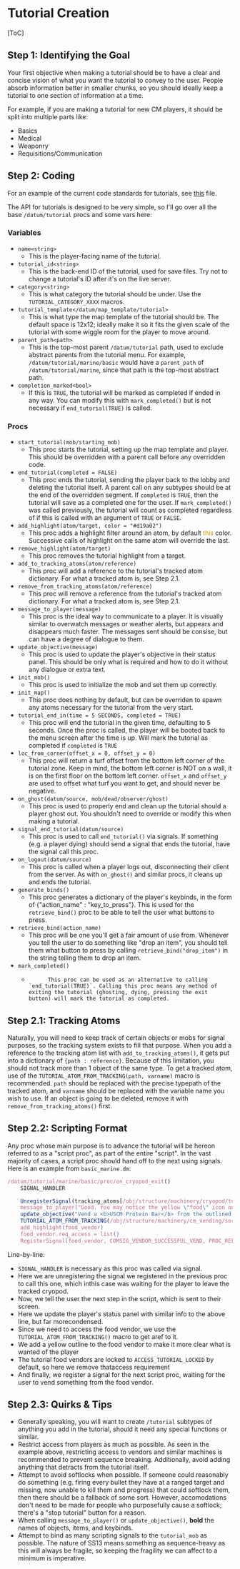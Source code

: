 # Tutorial Creation

[ToC]

## Step 1: Identifying the Goal

Your first objective when making a tutorial should be to have a clear and concise vision of what you want the tutorial to convey to the user. People absorb information better in smaller chunks, so you should ideally keep a tutorial to one section of information at a time.

For example, if you are making a tutorial for new CM players, it should be split into multiple parts like:

-   Basics
-   Medical
-   Weaponry
-   Requisitions/Communication

## Step 2: Coding

For an example of the current code standards for tutorials, see [this](https://github.com/cmss13-devs/cmss13/pull/4442/files#diff-843b2f84360b9b932dfc960027992f2b5117667962bfa8da14f9a35f0179a926) file.

The API for tutorials is designed to be very simple, so I'll go over all the base `/datum/tutorial` procs and some vars here:

### Variables

-   `name<string>`
    -   This is the player-facing name of the tutorial.
-   `tutorial_id<string>`
    -   This is the back-end ID of the tutorial, used for save files. Try not to change a tutorial's ID after it's on the live server.
-   `category<string>`
    -   This is what category the tutorial should be under. Use the `TUTORIAL_CATEGORY_XXXX` macros.
-   `tutorial_template</datum/map_template/tutorial>`
    -   This is what type the map template of the tutorial should be. The default space is 12x12; ideally make it so it fits the given scale of the tutorial with some wiggle room for the player to move around.
-   `parent_path<path>`
    -   This is the top-most parent `/datum/tutorial` path, used to exclude abstract parents from the tutorial menu. For example, `/datum/tutorial/marine/basic` would have a `parent_path` of `/datum/tutorial/marine`, since that path is the top-most abstract path.
-   `completion_marked<bool>`
    -   If this is `TRUE`, the tutorial will be marked as completed if ended in any way. You can modify this with `mark_completed()` but is not necessary if `end_tutorial(TRUE)` is called.

### Procs

-   `start_tutorial(mob/starting_mob)`
    -   This proc starts the tutorial, setting up the map template and player. This should be overridden with a parent call before any overridden code.
-   `end_tutorial(completed = FALSE)`
    -   This proc ends the tutorial, sending the player back to the lobby and deleting the tutorial itself. A parent call on any subtypes should be at the end of the overridden segment. If `completed` is `TRUE`, then the tutorial will save as a completed one for the user. If `mark_completed()` was called previously, the tutorial will count as completed regardless of if this is called with an argument of `TRUE` or `FALSE`.
-   `add_highlight(atom/target, color = "#d19a02")`
    -   This proc adds a highlight filter around an atom, by default <span style="color:#d19a02">this</span> color. Successive calls of highlight on the same atom will override the last.
-   `remove_highlight(atom/target)`
    -   This proc removes the tutorial highlight from a target.
-   `add_to_tracking_atoms(atom/reference)`
    -   This proc will add a reference to the tutorial's tracked atom dictionary. For what a tracked atom is, see Step 2.1.
-   `remove_from_tracking_atoms(atom/reference)`
    -   This proc will remove a reference from the tutorial's tracked atom dictionary. For what a tracked atom is, see Step 2.1.
-   `message_to_player(message)`
    -   This proc is the ideal way to communicate to a player. It is visually similar to overwatch messages or weather alerts, but appears and disappears much faster. The messages sent should be consise, but can have a degree of dialogue to them.
-   `update_objective(message)`
    -   This proc is used to update the player's objective in their status panel. This should be only what is required and how to do it without any dialogue or extra text.
-   `init_mob()`
    -   This proc is used to initialize the mob and set them up correctly.
-   `init_map()`
    -   This proc does nothing by default, but can be overriden to spawn any atoms necessary for the tutorial from the very start.
-   `tutorial_end_in(time = 5 SECONDS, completed = TRUE)`
    -   This proc will end the tutorial in the given time, defaulting to 5 seconds. Once the proc is called, the player will be booted back to the menu screen after the time is up. Will mark the tutorial as completed if `completed` is `TRUE`
-   `loc_from_corner(offset_x = 0, offset_y = 0)`
    -   This proc will return a turf offset from the bottom left corner of the tutorial zone. Keep in mind, the bottom left corner is NOT on a wall, it is on the first floor on the bottom left corner. `offset_x` and `offset_y` are used to offset what turf you want to get, and should never be negative.
-   `on_ghost(datum/source, mob/dead/observer/ghost)`
    -   This proc is used to properly end and clean up the tutorial should a player ghost out. You shouldn't need to override or modify this when making a tutorial.
-   `signal_end_tutorial(datum/source)`
    -   This proc is used to call `end_tutorial()` via signals. If something (e.g. a player dying) should send a signal that ends the tutorial, have the signal call this proc.
-   `on_logout(datum/source)`
    -   This proc is called when a player logs out, disconnecting their client from the server. As with `on_ghost()` and similar procs, it cleans up and ends the tutorial.
-   `generate_binds()`
    -   This proc generates a dictionary of the player's keybinds, in the form of {"action_name" : "key_to_press"}. This is used for the `retrieve_bind()` proc to be able to tell the user what buttons to press.
-   `retrieve_bind(action_name)`
    -   This proc will be one you'll get a fair amount of use from. Whenever you tell the user to do something like "drop an item", you should tell them what button to press by calling `retrieve_bind("drop_item")` in the string telling them to drop an item.
-   `mark_completed()`
    -           This proc can be used as an alternative to calling `end_tutorial(TRUE)`. Calling this proc means any method of exiting the tutorial (ghosting, dying, pressing the exit button) will mark the tutorial as completed.

## Step 2.1: Tracking Atoms

Naturally, you will need to keep track of certain objects or mobs for signal purposes, so the tracking system exists to fill that purpose. When you add a reference to the tracking atom list with `add_to_tracking_atoms()`, it gets put into a dictionary of `{path : reference}`. Because of this limitation, you should not track more than 1 object of the same type. To get a tracked atom, use of the `TUTORIAL_ATOM_FROM_TRACKING(path, varname)` macro is recommended. `path` should be replaced with the precise typepath of the tracked atom, and `varname` should be replaced with the variable name you wish to use. If an object is going to be deleted, remove it with `remove_from_tracking_atoms()` first.

## Step 2.2: Scripting Format

Any proc whose main purpose is to advance the tutorial will be hereon referred to as a "script proc", as part of the entire "script". In the vast majority of cases, a script proc should hand off to the next using signals. Here is an example from `basic_marine.dm`:

```javascript
/datum/tutorial/marine/basic/proc/on_cryopod_exit()
	SIGNAL_HANDLER

	UnregisterSignal(tracking_atoms[/obj/structure/machinery/cryopod/tutorial], COMSIG_CRYOPOD_GO_OUT)
	message_to_player("Good. You may notice the yellow \"food\" icon on the right side of your screen. Proceed to the outlined <b>Food Vendor</b> and vend the <b>USCM Protein Bar</b>.")
    update_objective("Vend a <b>USCM Protein Bar</b> from the outlined <b>ColMarTech Food Vendor</b>.")
    TUTORIAL_ATOM_FROM_TRACKING(/obj/structure/machinery/cm_vending/sorted/marine_food/tutorial, food_vendor)
	add_highlight(food_vendor)
	food_vendor.req_access = list()
	RegisterSignal(food_vendor, COMSIG_VENDOR_SUCCESSFUL_VEND, PROC_REF(on_food_vend))

```

Line-by-line:
- `SIGNAL_HANDLER` is necessary as this proc was called via signal.
- Here we are unregistering the signal we registered in the previous proc to call this one, which inthis case was waiting for the player to leave the tracked cryopod.
- Now, we tell the user the next step in the script, which is sent to their screen.
- Here we update the player's status panel with similar info to the above line, but far morecondensed.
- Since we need to access the food vendor, we use the `TUTORIAL_ATOM_FROM_TRACKING()` macro to get aref to it.
- We add a yellow outline to the food vendor to make it more clear what is wanted of the player
- The tutorial food vendors are locked to `ACCESS_TUTORIAL_LOCKED` by default, so here we remove thataccess requirement
- And finally, we register a signal for the next script proc, waiting for the user to vend something from the food vendor.

## Step 2.3: Quirks & Tips

-   Generally speaking, you will want to create `/tutorial` subtypes of anything you add in the tutorial, should it need any special functions or similar.
-   Restrict access from players as much as possible. As seen in the example above, restricting access to vendors and similar machines is recommended to prevent sequence breaking. Additionally, avoid adding anything that detracts from the tutorial itself.
-   Attempt to avoid softlocks when possible. If someone could reasonably do something (e.g. firing every bullet they have at a ranged target and missing, now unable to kill them and progress) that could softlock them, then there should be a fallback of some sort. However, accomodations don't need to be made for people who purposefully cause a softlock; there's a "stop tutorial" button for a reason.
-   When calling `message_to_player()` or `update_objective()`, **bold** the names of objects, items, and keybinds.
-   Attempt to bind as many scripting signals to the `tutorial_mob` as possible. The nature of SS13 means something as sequence-heavy as this will always be fragile, so keeping the fragility we can affect to a minimum is imperative.
